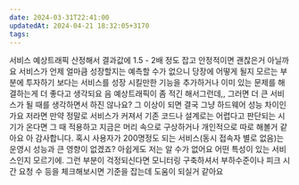 ```yaml
---
date: 2024-03-31T22:41:00
updatedAt: 2024-04-21 18:32:05+3170
tags: 
---
```

서비스 예상트래픽 산정해서 결과값에 1.5 - 2배 정도 잡고 안정적이면 괜찮은거 아닐까요
서비스가 언제 얼마큼 성장할지는 예측할 수가 없으니 당장에 어떻게 될지 모르는 부분에 투자하기 보다는 서비스를 성장 시킬만한 기능을 추가하거나 이미 있는 문제를 해결하는게 더 좋다고 생각되요
음 예상트래픽이 좀 적긴 해서그런데,, 
그러면 더 큰 서비스가 될 때를 생각하면서 하진 않나요?
그 이상이 되면 결국 그냥 하드웨어 성능 차이인가요
저라면 만약 정말로 서비스가 커져서 기존 코드나 설계로는 어렵다고 판단되는 시기가 온다면 그 때 적용하고 지금은 머리 속으로 구상하거나 개인적으로 따로 해볼거 같아요
아 감사합니다.
혹시 사용자가 200명정도 되는 서비스(동시 접속자 별로 없음)는 운영시 성능과 큰 영향이 없겠죠?
아쉽게도 저는 알 수가 없어요
어떤 특성이 있는 서비스인지 모르기에.
그런 부분이 걱정되신다면 모니터링 구축하셔서 부하수준이나 피크 시간  요청 수 등을 체크해보시면 기준을 잡는데 도움이 되실거 같아요